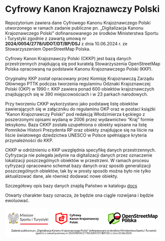 

Cyfrowy Kanon Krajoznawczy Polski
=======================================================================

Repozytorium zawiera dane Cyfrowego Kanonu Krajoznawczego Polski utworzonego w ramach zadanie publiczne pn. „Digitalizacja Kanonu Krajoznawczego Polski” dofinansowanego ze środków Ministerstwa Sportu i Turystyki zgodnie z zawartą umową nr **2024/0054/2778/UDOT/DT/BP/DSJ** z dnia 10.06.2024 r. ze Stowarzyszeniem OpenStreetMap Polska.

Cyfrowy Kanon Krajoznawczy Polski (CKKP) jest bazą danych przestrzennych znajdującą się pod kuratelą Stowarzyszenia OpenStreetMap Polska opracowaną na podstawie Kanonu Krajoznawczego Polski (KKP). 

Oryginalny KKP został opracowany przez Komisję Krajoznawczą Zarządu Głównego PTTK podczas tworzenia regulaminu Odznaki Krajoznawczej Polski (OKP) w 1990 r.  KKP zawiera ponad 600 obiektów krajoznawczych znajdujących się w 390 miejscowościach i w 23 parkach narodowych. 

Przy tworzeniu CKKP wykorzystano jako podstawę listę obiektów zawierających się  w załączniku do regulaminu OKP oraz w postaci książki “Kanon Krajoznawczy Polski” pod redakcją Włodzimierza Łęckiego z poszerzonymi opisami wydaną w 2006 przez wydawnictwo “Kraj” formie  leksykonu. Baza CKKP została uzupełniona o obiekty wpisane na listę Pomników Historii Prezydenta RP oraz obiekty znajdujące się na liście na liście światowego dziedzictwa UNESCO w Polsce spełniające kryteria przynależności do KKP.

CKKP w odróżnieniu o KKP  uwzględnia specyfikę danych przestrzennych. Cyfryzacja nie polegała jedynie na digitalizacji danych przez oznaczenie lokalizacji poszczególnych obiektów w przestrzeni. W ramach procesu cyfryzacji opracowano schemat bazy danych oraz sposób generalizacji poszczególnych obiektów, tak by w prosty sposób można było nie tylko aktualizować dane, ale również dodawać nowe obiekty.

Szczegółowy opis bazy danych znajdą Państwo w katalogu [docs](/docs)


Otwarty charakter bazy oznacza, że będzie ona ciągle rozwijana i będzie ewoluować.

![Baner projektu](/img/media/baner.png)
